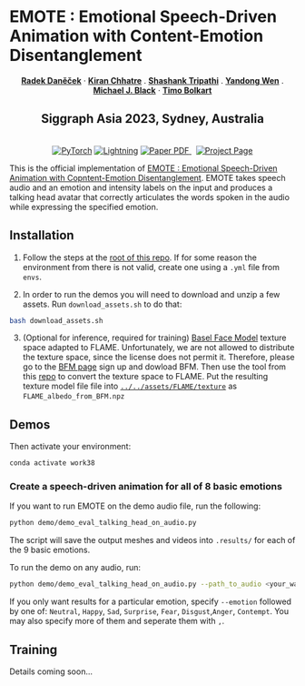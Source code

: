# EMOTE : Emotional Speech-Driven Animation with Content-Emotion Disentanglement

  <p align="center">
    <a href="https://ps.is.tuebingen.mpg.de/person/rdanecek"><strong>Radek Daněček</strong></a>    
    ·
    <a href="https://www.kth.se/profile/chhatre"><strong>Kiran Chhatre</strong></a>
    .
    <a href="https://ps.is.tuebingen.mpg.de/person/stripathi"><strong>Shashank Tripathi</strong></a>
    .
    <a href="https://ps.is.tuebingen.mpg.de/person/ywen"><strong>Yandong Wen</strong></a>
    .
    <a href="https://ps.is.tuebingen.mpg.de/person/black"><strong>Michael J. Black</strong></a>
    ·
    <a href="https://sites.google.com/site/bolkartt"><strong>Timo Bolkart</strong></a>
  </p>
  
  <h2 align="center">Siggraph Asia 2023, Sydney, Australia</h2>
  
  <div align="center">
  </div> 


<p align="center">
  <br>
    <a href="https://pytorch.org/get-started/locally/"><img alt="PyTorch" src="https://img.shields.io/badge/PyTorch-ee4c2c?logo=pytorch&logoColor=white"></a>
    <a href="https://pytorchlightning.ai/"><img alt="Lightning" src="https://img.shields.io/badge/-Lightning-792ee5?logo=pytorchlightning&logoColor=white"></a>
    <a href='https://arxiv.org/abs/2306.08990'>
      <img src='https://img.shields.io/badge/Paper-PDF-green?style=for-the-badge&logo=arXiv&logoColor=green' alt='Paper PDF'>
    </a>
    <a href='https://emote.is.tue.mpg.de/' style='padding-left: 0.5rem;'>
      <img src='https://img.shields.io/badge/EMOTE-Page-orange?style=for-the-badge&logo=Google%20chrome&logoColor=orange' alt='Project Page'>
    </a>
</p>


This is the official implementation of [EMOTE : Emotional Speech-Driven Animation with Copntent-Emotion Disentanglement](https://emote.is.tue.mpg.de/). 
EMOTE takes speech audio and an emotion and intensity labels on the input and produces a talking head avatar that correctly articulates the words spoken in the audio while expressing the specified emotion.


## Installation 

1) Follow the steps at the [root of this repo](../..). If for some reason the environment from there is not valid, create one using a `.yml` file from `envs`.

2) In order to run the demos you will need to download and unzip a few assets. Run `download_assets.sh` to do that: 
```bash 
bash download_assets.sh
```
3) (Optional for inference, required for training) [Basel Face Model](https://faces.dmi.unibas.ch/bfm/bfm2019.html) texture space adapted to FLAME. Unfortunately, we are not allowed to distribute the texture space, since the license does not permit it. Therefore, please go to the [BFM page](https://faces.dmi.unibas.ch/bfm/bfm2019.html) sign up and dowload BFM. Then use the tool from this [repo](https://github.com/TimoBolkart/BFM_to_FLAME) to convert the texture space to FLAME. Put the resulting texture model file file into [`../../assets/FLAME/texture`](../../assets/FLAME/texture) as `FLAME_albedo_from_BFM.npz`


## Demos 

Then activate your environment: 
```bash
conda activate work38
```

### Create a speech-driven animation for all of 8 basic emotions
If you want to run EMOTE on the demo audio file, run the following:

```bash 
python demo/demo_eval_talking_head_on_audio.py 
```

The script will save the output meshes and videos into `.results/` for each of the 9 basic emotions.

To run the demo on any audio, run:
```bash 
python demo/demo_eval_talking_head_on_audio.py --path_to_audio <your_wav_file> --output_folder <your_output_folder>
```
If you only want results for a particular emotion, specify `--emotion` followed by one of: `Neutral`, `Happy`, `Sad`, `Surprise`, `Fear`, `Disgust`,`Anger`, `Contempt`. 
You may also specify more of them and seperate them with `,`.


## Training 
Details coming soon...

<!-- 
Training EMOTE is a multi-step process which consists of: 

1) MEAD data processing 
    - including pseudo-GT extraction
    - for more information about this step go to [data processing](./data_processing/)

2) Training video emotion classifier on MEAD 
    - this classifier predicts the emotion and intensity label on MEAD videos 
    - an sequence-aggregated emotion feature is a byproduct of the classifier and it will be used for the emotion loss in training EMOTE 
    - for more information about this step go to the [Video Emotion Recognition project](../VideoEmotionRecognition/)

3) Training the FLINT Motion Prior 
    - the motion prior is a critical component of EMOTE. It is impossible to apply perceptual losses and not get uncanny artifacts without it
    - for more information, go to the [Motion Prior project](../MotionPrior/)

4) Training the first stage of EMOTE 
    - training only with vertex error loss

5) Training the second stage of EMOTE 
    - finetuning the previous stage with neural renderering, with perceptual losses, with content-emotion disentanglement mechanism
 -->
